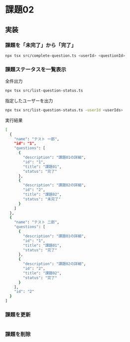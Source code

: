 # 課題02

## 実装

### 課題を「未完了」から「完了」

```sh
npx tsx src/complete-question.ts <userId> <questionId>
```

### 課題ステータスを一覧表示

全件出力

```sh
npx tsx src/list-question-status.ts
```

指定したユーザーを出力

```sh
npx tsx src/list-question-status.ts -userId <userIds>
```

実行結果

```sh
[
  {
    "name": "テスト 一郎",
    "id": "1",
    "questions": [
      {
        "description": "課題01の詳細",
        "id": "1",
        "title": "課題01",
        "status": "完了"
      },
      {
        "description": "課題02の詳細",
        "id": "2",
        "title": "課題02",
        "status": "未完了"
      }
    ]
  },
  {
    "name": "テスト 二郎",
    "questions": [
      {
        "description": "課題01の詳細",
        "id": "1",
        "title": "課題01",
        "status": "完了"
      },
      {
        "description": "課題02の詳細",
        "id": "2",
        "title": "課題02",
        "status": "完了"
      }
    ],
    "id": "2"
  }
]
```

### 課題を更新

```sh
```

### 課題を削除

```sh
```
